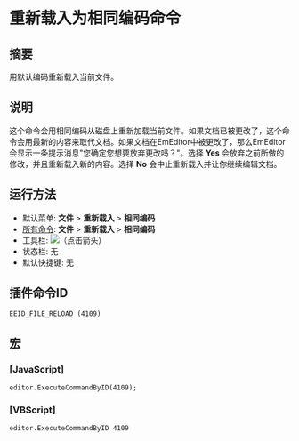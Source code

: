 # 重新载入为相同编码命令

## 摘要

用默认编码重新载入当前文件。

## 说明

这个命令会用相同编码从磁盘上重新加载当前文件。如果文档已被更改了，这个命令会用最新的内容来取代文档。如果文档在EmEditor中被更改了，那么EmEditor会显示一条提示消息"您确定您想要放弃更改吗？"。选择 **Yes** 会放弃之前所做的修改，并且重新载入新的内容。选择 **No** 会中止重新载入并让你继续编辑文档。

## 运行方法

- 默认菜单: **文件** \> **重新载入** \> **相同编码**
- [所有命令](../tools/all_commands): **文件** \> **重新载入**
\> **相同编码**
- 工具栏: ![](../../images/reload..png)（点击箭头）
- 状态栏: 无
- 默认快捷键: 无

## 插件命令ID

```
EEID_FILE_RELOAD (4109)
```

## 宏

### \[JavaScript\]

```
editor.ExecuteCommandByID(4109);
```

### \[VBScript\]

```
editor.ExecuteCommandByID 4109
```
